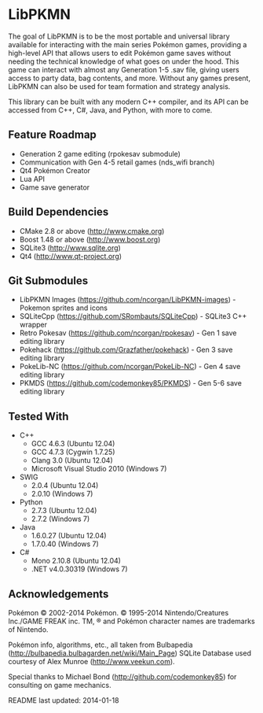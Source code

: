 LibPKMN
===================================

The goal of LibPKMN is to be the most portable and universal library available for interacting with the main series Pokémon games, providing a high-level API that allows users to edit Pokémon game saves without needing the technical knowledge of what goes on under the hood. This game can interact with almost any Generation 1-5 .sav file, giving users access to party data, bag contents, and more. Without any games present, LibPKMN can also be used for team formation and strategy analysis.

This library can be built with any modern C++ compiler, and its API can be accessed from C++, C#, Java, and Python, with more to come.

## Feature Roadmap

 * Generation 2 game editing (rpokesav submodule)
 * Communication with Gen 4-5 retail games (nds_wifi branch)
 * Qt4 Pokémon Creator
 * Lua API
 * Game save generator

## Build Dependencies

 * CMake 2.8 or above (http://www.cmake.org)
 * Boost 1.48 or above (http://www.boost.org)
 * SQLite3 (http://www.sqlite.org)
 * Qt4 (http://www.qt-project.org)

## Git Submodules

 * LibPKMN Images (https://github.com/ncorgan/LibPKMN-images) - Pokemon sprites and icons
 * SQLiteCpp (https://github.com/SRombauts/SQLiteCpp) - SQLite3 C++ wrapper
 * Retro Pokesav (https://github.com/ncorgan/rpokesav) - Gen 1 save editing library
 * Pokehack (https://github.com/Grazfather/pokehack) - Gen 3 save editing library
 * PokeLib-NC (https://github.com/ncorgan/PokeLib-NC) - Gen 4 save editing library
 * PKMDS (https://github.com/codemonkey85/PKMDS) - Gen 5-6 save editing library

## Tested With

 * C++
    * GCC 4.6.3 (Ubuntu 12.04)
    * GCC 4.7.3 (Cygwin 1.7.25)
    * Clang 3.0 (Ubuntu 12.04)
    * Microsoft Visual Studio 2010 (Windows 7)
 * SWIG
    * 2.0.4 (Ubuntu 12.04)
    * 2.0.10 (Windows 7)
 * Python 
    * 2.7.3 (Ubuntu 12.04)
    * 2.7.2 (Windows 7)
 * Java
    * 1.6.0.27 (Ubuntu 12.04)
    * 1.7.0.40 (Windows 7)
 * C#
    * Mono 2.10.8 (Ubuntu 12.04)
    * .NET v4.0.30319 (Windows 7)

## Acknowledgements

Pokémon © 2002-2014 Pokémon. © 1995-2014 Nintendo/Creatures Inc./GAME FREAK inc. TM, ® and Pokémon character names are trademarks of Nintendo. 

Pokémon info, algorithms, etc., all taken from Bulbapedia (http://bulbapedia.bulbagarden.net/wiki/Main_Page)
SQLite Database used courtesy of Alex Munroe (http://www.veekun.com).

Special thanks to Michael Bond (http://github.com/codemonkey85) for consulting on game mechanics.
 
README last updated: 2014-01-18
